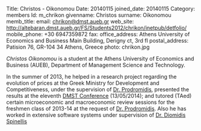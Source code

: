 Title: Christos - Oikonomou
Date: 20140115
joined_date: 20140115
Category: members
Id: m_chrikon
givenname: Christos
surname: Oikonomou
memb_title:
email: chrikon@dmst.aueb.gr
web_site: http://altebaran.dmst.aueb.gr/FS/Students2012/chrikon/inetpub/detfolio/
mobile_phone: +30 6947359872
fax:
office_address: Athens University of Economics and Business Main Building, Derigny ct, 3rd fl
postal_address: Patision 76, GR-104 34 Athens, Greece
photo: chrikon.jpg

_Christos Oikonomou_ is a student at the Athens University of Economics and Business (AUEB), Department of Management Science and Technology.

In the summer of 2013, he helped in a research project regarding the evolution of prices at the Greek Ministry for Development and Competitiveness, under the supervision of [Dr. Prodromidis](http://www.kepe.gr/index.php/el/profil-cb/userprofile/pjprodr), presented the results at the eleventh [DMST Conference](http://fsdet.dmst.aueb.gr/) (13/05/2014); and tutored (TAed) certain microeconomic and macroeconomic review sessions for the freshmen class of 2013-14 at the request of [Dr. Prodromidis](http://www.kepe.gr/index.php/el/profil-cb/userprofile/pjprodr). Also he has worked in extensive software systems under supervision of [Dr. Diomidis Spinellis](http://www.spinellis.gr/index.html.var)
